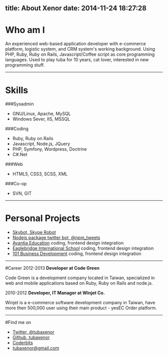 title: About Xenor
date: 2014-11-24 18:27:28
---
# Who am I
An experienced web-based application developer with e-commerce platform, logistic system, and CRM system's working background. Using PHP, Ruby, Ruby on Rails, Javascript/Coffee script as core programming languages.
Used to play tuba for 10 years, cat lover, interested in new programming stuff.

***

# Skills
###Sysadmin
* GNU/Linux, Apache, MySQL
* Windows Sever, IIS, MSSQL

###Coding
* Ruby, Ruby on Rails
* Javascript, Node.js, JQuery
* PHP, Symfony, Wordpress, Doctrine
* C#.Net

###Web
* HTML5, CSS3, SCSS, XML

###Co-op
* SVN, GIT

***

# Personal Projects
* [Skybot, Skype Robot](https://github.com/tubaxenor/skybot)
* [Nodejs package twitter bot, @npm_tweets ](https://github.com/tubaxenor/node-packages)
* [Avantia Education](http://avantiaeducation.com/) coding, frontend design integration
* [Eaglebridge International School](http://eaglebridge.org/) coding, frontend design integration
* [101 Business Development](http://101-bd.com/) coding, frontend design integration

***

#Career
2012-2013 **Developer at Code Green**

Code Green is a development company located in Taiwan, specialized in web and mobile applications based on Ruby, Ruby on Rails and node.js.

2010-2012 **Developer, IT Manager at Winjet Co.**

Winjet is a e-commerce software development company in Taiwan,
have more then 500,000 user using their main product - yesEC Order platform.

***

#Find me on
* [Twitter, @tubaxenor](https://twitter.com/tubaxenor)
* [Github, tubaxenor](https://github.com/tubaxenor/)
* [Coderbits](https://coderbits.com/tubaxenor)
* tubaxenor@gmail.com
